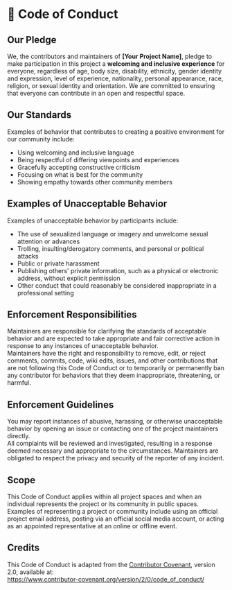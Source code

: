 

# **🌟 Code of Conduct**

## **Our Pledge**  
We, the contributors and maintainers of **[Your Project Name]**, pledge to make participation in this project a **welcoming and inclusive experience** for everyone, regardless of age, body size, disability, ethnicity, gender identity and expression, level of experience, nationality, personal appearance, race, religion, or sexual identity and orientation. We are committed to ensuring that everyone can contribute in an open and respectful space.

## **Our Standards**  
Examples of behavior that contributes to creating a positive environment for our community include:  
- Using welcoming and inclusive language  
- Being respectful of differing viewpoints and experiences  
- Gracefully accepting constructive criticism  
- Focusing on what is best for the community  
- Showing empathy towards other community members  

## **Examples of Unacceptable Behavior**  
Examples of unacceptable behavior by participants include:  
- The use of sexualized language or imagery and unwelcome sexual attention or advances  
- Trolling, insulting/derogatory comments, and personal or political attacks  
- Public or private harassment  
- Publishing others' private information, such as a physical or electronic address, without explicit permission  
- Other conduct that could reasonably be considered inappropriate in a professional setting  

## **Enforcement Responsibilities**  
Maintainers are responsible for clarifying the standards of acceptable behavior and are expected to take appropriate and fair corrective action in response to any instances of unacceptable behavior.  
Maintainers have the right and responsibility to remove, edit, or reject comments, commits, code, wiki edits, issues, and other contributions that are not following this Code of Conduct or to temporarily or permanently ban any contributor for behaviors that they deem inappropriate, threatening, or harmful.

## **Enforcement Guidelines**  
You may report instances of abusive, harassing, or otherwise unacceptable behavior by opening an issue or contacting one of the project maintainers directly.  
All complaints will be reviewed and investigated, resulting in a response deemed necessary and appropriate to the circumstances. Maintainers are obligated to respect the privacy and security of the reporter of any incident.

## **Scope**  
This Code of Conduct applies within all project spaces and when an individual represents the project or its community in public spaces. Examples of representing a project or community include using an official project email address, posting via an official social media account, or acting as an appointed representative at an online or offline event.

## **Credits**  
This Code of Conduct is adapted from the [Contributor Covenant](https://www.contributor-covenant.org/), version 2.0, available at:  
https://www.contributor-covenant.org/version/2/0/code_of_conduct/
